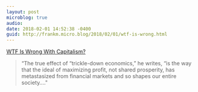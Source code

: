 ```yaml
---
layout: post
microblog: true
audio: 
date: 2018-02-01 14:52:38 -0400
guid: http://frankm.micro.blog/2018/02/01/wtf-is-wrong.html
---
```

[WTF Is Wrong With Capitalism?](https://shift.newco.co/wtf-is-wrong-with-capitalism-585249daa9c8)

> “The true effect of “trickle-down economics,” he writes, “is the way that the ideal of maximizing profit, not shared prosperity, has metastasized from financial markets and so shapes our entire society…."
